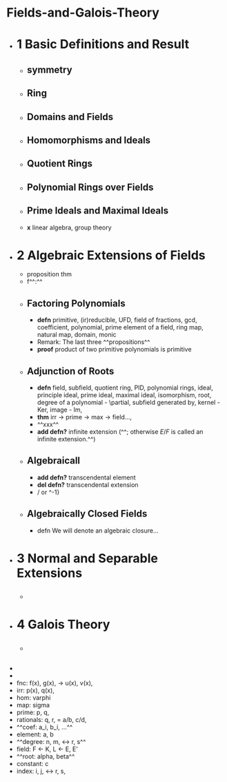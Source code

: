# Fields-and-Galois-Theory

- # 1  Basic Definitions and Result
    - ## symmetry
    - ## Ring
    - ## Domains and Fields
    - ## Homomorphisms and Ideals
    - ## Quotient Rings
    - ## Polynomial Rings over Fields
    - ## Prime Ideals and Maximal Ideals
    - **x** linear algebra, group theory
- # 2  Algebraic Extensions of Fields
    - proposition thm
    - f^^:^^
    - ## Factoring Polynomials
        - **defn** primitive, (ir)reducible, UFD, field of fractions, gcd, coefficient, polynomial, prime element of a field, ring map, natural map, domain, monic
        - Remark: The last three ^^propositions^^
        - **proof** product of two primitive polynomials is primitive
    - ## Adjunction of Roots
        - **defn** field, subfield, quotient ring, PID, polynomial rings, ideal, principle ideal, prime ideal, maximal ideal, isomorphism, root, degree of a polynomial - \partial, subfield generated by, kernel - Ker, image - Im,
        - **thm** irr -> prime -> max -> field..., 
        - ^^xxx^^
        - **add defn?** infinite extension (^^; otherwise $E/F$ is called an infinite extension.^^)
    - ## Algebraicall
        - **add defn?** transcendental element
        - **del defn?** transcendental extension
        - / or ^-1}
    - ## Algebraically Closed Fields
        - defn We will denote an algebraic closure...
- # 3  Normal and Separable Extensions
    - ## 
- # 4  Galois Theory
    - ## 
- 
- 
- fnc: f(x), g(x), -> u(x), v(x),
- irr: p(x), q(x),
- hom: varphi
- map: sigma
- prime: p, q,
- rationals: q, r, = a/b, c/d,
- ^^coef: a_i, b_i, ...^^
- element: a, b
- ^^degree:  n, m, <-> r, s^^
- field: F <- K, L <- E, E'
- ^^root: alpha, beta^^ 
- constant: c
- index: i, j, <-> r, s,
